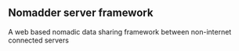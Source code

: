 ## Nomadder server framework

A web based nomadic data sharing framework between non-internet connected servers